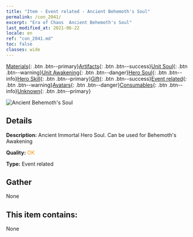 ```yaml
---
title: "Item - Event related - Ancient Behemoth's Soul"
permalink: /con_2041/
excerpt: "Era of Chaos  Ancient Behemoth's Soul"
last_modified_at: 2021-06-22
locale: en
ref: "con_2041.md"
toc: false
classes: wide
---
```

 [Materials](/Items/){: .btn .btn--primary}[Artifacts](/Items/Artifacts/){: .btn .btn--success}[Unit Soul](/Items/UnitSoul/){: .btn .btn--warning}[Unit Awakening](/Items/UnitAwakening/){: .btn .btn--danger}[Hero Soul](/Items/HeroSoul/){: .btn .btn--info}[Hero Skill](/Items/HeroSkill/){: .btn .btn--primary}[Gift](/Items/Gift/){: .btn .btn--success}[Event related](/Items/Events/){: .btn .btn--warning}[Avatars](/Items/Avatars/){: .btn .btn--danger}[Consumables](/Items/Consumables/){: .btn .btn--info}[Unknown](/Items/Unknown/){: .btn .btn--primary}

 ![Ancient Behemoth's Soul](/images/t/juexing_407.png)

## Details
 **Description:** Ancient Immortal Hero Soul. Can be used for Behemoth's Awakening

 **Quality:** <span style="color: #FF8C00">OK</span>

 **Type:** Event related

## Gather

  None

## This item contains:

  None

